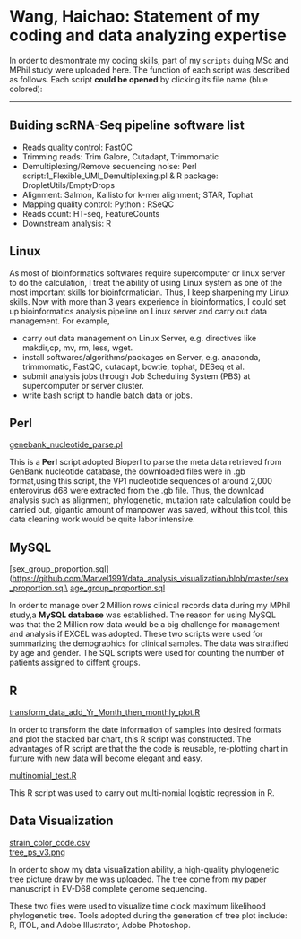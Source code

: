 
# Wang, Haichao: Statement of my coding and data analyzing expertise

In order to desmontrate my coding skills, part of my `scripts` duing MSc and MPhil study
were uploaded here. The function of each script was described as follows. Each script __could 
be opened__ by clicking its file name (blue colored):

---
## Buiding scRNA-Seq pipeline software list

* Reads quality control: FastQC
* Trimming reads: Trim Galore, Cutadapt, Trimmomatic
* Demultiplexing/Remove sequencing noise: Perl script:1_Flexible_UMI_Demultiplexing.pl & R package: DropletUtils/EmptyDrops
* Alignment: Salmon, Kallisto for k-mer alignment; STAR, Tophat
* Mapping quality control: Python : RSeQC
* Reads count: HT-seq, FeatureCounts
* Downstream analysis: R




## Linux

As most of bioinformatics softwares require supercomputer or linux server to do the calculation, I treat the ability of using Linux system as one of the most important skills for bioinformatician. Thus, I keep sharpening my Linux skills. Now with more than 3 years experience in bioinformatics, I could set up bioinformatics analysis pipeline on Linux server and carry out data management.
For example, 
* carry out data management on Linux Server, e.g. directives like makdir,cp, mv, rm, less, wget.
* install softwares/algorithms/packages on Server, e.g. anaconda, trimmomatic, FastQC, cutadapt, bowtie, tophat, DESeq et al.
* submit analysis jobs through Job Scheduling System (PBS) at supercomputer or server cluster. 
* write bash script to handle batch data or jobs.


## Perl

[genebank_nucleotide_parse.pl](https://github.com/Marvel1991/data_analysis_visualization/blob/master/get_accession_strain-name_location_length_collection_add_vp1_version3_final.pl)

This is a __Perl__ script adopted Bioperl to parse the meta data retrieved from GenBank 
nucleotide database, the downloaded files were in .gb format,using this script, the VP1 
nucleotide sequences of around 2,000 enterovirus d68 were extracted from the .gb file.
Thus, the download analysis such as alignment, phylogenetic, mutation rate calculation could 
be carried out, gigantic amount of manpower was saved, without this tool, this data cleaning 
work would be quite labor intensive. 

## MySQL

[sex_group_proportion.sql](https://github.com/Marvel1991/data_analysis_visualization/blob/master/sex_proportion.sql\
[age_group_proportion.sql](https://github.com/Marvel1991/data_analysis_visualization/blob/master/age_group_proportion.sql)

In order to manage over 2 Million rows clinical records data during my MPhil study,a __MySQL database__
was established. The reason for using MySQL was that the 2 Million row data would be a big challenge
for management and analysis if EXCEL was adopted. These two scripts were used for summarizing the 
demographics for clinical samples. The data was stratified by age and gender. The SQL scripts were used
for counting the number of patients assigned to diffent groups.

## R

[transform_data_add_Yr_Month_then_monthly_plot.R](https://github.com/Marvel1991/data_analysis_visualization/blob/master/transform_data_add_Yr_Month_then_monthly_plot.R)

In order to transform the date information of samples into desired formats and plot the 
stacked bar chart, this R script was constructed. The advantages of R script are that the 
the code is reusable, re-plotting chart in furture with new data will become elegant and easy.

[multinomial_test.R](https://github.com/Marvel1991/data_analysis_visualization/blob/master/multi_nomial_A_ref.R)

This R script was used to carry out multi-nomial logistic regression in R.

## Data Visualization 

[strain_color_code.csv](https://github.com/Marvel1991/data_analysis_visualization/blob/master/strain_color_code.csv)\
[tree_ps_v3.png](https://github.com/Marvel1991/data_analysis_visualization/blob/master/tree_ps_v3.png)

In order to show my data visualization ability, a high-quality phylogenetic tree picture draw by me was uploaded.
The tree come from my paper manuscript in EV-D68 complete genome sequencing.

These two files were used to visualize time clock maximum likelihood phylogenetic tree. Tools adopted during the 
generation of tree plot include: R, ITOL, and Adobe Illustrator, Adobe Photoshop.


